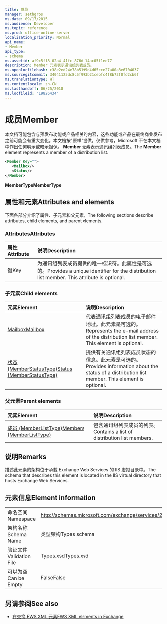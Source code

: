 ```yaml
---
title: 成员
manager: sethgros
ms.date: 09/17/2015
ms.audience: Developer
ms.topic: reference
ms.prod: office-online-server
localization_priority: Normal
api_name:
- Member
api_type:
- schema
ms.assetid: af9c5ff8-02a4-41fc-876d-14ac05f1ee77
description: Member 元素表示通讯组列表成员。
ms.openlocfilehash: c38e2ed24e78b5199d4d65cce27a00a8e6704037
ms.sourcegitcommit: 34041125dc8c5f993b21cebfc4f8b72f0fd2cb6f
ms.translationtype: HT
ms.contentlocale: zh-CN
ms.lasthandoff: 06/25/2018
ms.locfileid: "19826434"
---
```

# <a name="member"></a><span data-ttu-id="1c233-103">成员</span><span class="sxs-lookup"><span data-stu-id="1c233-103">Member</span></span>

<span data-ttu-id="1c233-104">本文档可能包含与预发布功能或产品相关的内容，这些功能或产品在最终商业发布之前可能会有重大变化。本文档按"原样"提供，仅供参考，Microsoft 不在本文档中作出任何明示或暗示担保。 **Member** 元素表示通讯组列表成员。</span><span class="sxs-lookup"><span data-stu-id="1c233-104">The **Member** element represents a member of a distribution list.</span></span> 
  
```xml
<Member Key="">
   <Mailbox/>
   <Status/>
</Member>
```

<span data-ttu-id="1c233-105">**MemberType**</span><span class="sxs-lookup"><span data-stu-id="1c233-105">**MemberType**</span></span>

## <a name="attributes-and-elements"></a><span data-ttu-id="1c233-106">属性和元素</span><span class="sxs-lookup"><span data-stu-id="1c233-106">Attributes and elements</span></span>

<span data-ttu-id="1c233-107">下面各部分介绍了属性、子元素和父元素。</span><span class="sxs-lookup"><span data-stu-id="1c233-107">The following sections describe attributes, child elements, and parent elements.</span></span>
  
### <a name="attributes"></a><span data-ttu-id="1c233-108">Attributes</span><span class="sxs-lookup"><span data-stu-id="1c233-108">Attributes</span></span>

|<span data-ttu-id="1c233-109">**属性**</span><span class="sxs-lookup"><span data-stu-id="1c233-109">**Attribute**</span></span>|<span data-ttu-id="1c233-110">**说明**</span><span class="sxs-lookup"><span data-stu-id="1c233-110">**Description**</span></span>|
|:-----|:-----|
|<span data-ttu-id="1c233-111">键</span><span class="sxs-lookup"><span data-stu-id="1c233-111">Key</span></span>  <br/> |<span data-ttu-id="1c233-p101">为通讯组列表成员提供的唯一标识符。此属性是可选的。</span><span class="sxs-lookup"><span data-stu-id="1c233-p101">Provides a unique identifier for the distribution list member. This attribute is optional.</span></span>  <br/> |
   
### <a name="child-elements"></a><span data-ttu-id="1c233-114">子元素</span><span class="sxs-lookup"><span data-stu-id="1c233-114">Child elements</span></span>

|<span data-ttu-id="1c233-115">**元素**</span><span class="sxs-lookup"><span data-stu-id="1c233-115">**Element**</span></span>|<span data-ttu-id="1c233-116">**说明**</span><span class="sxs-lookup"><span data-stu-id="1c233-116">**Description**</span></span>|
|:-----|:-----|
|[<span data-ttu-id="1c233-117">Mailbox</span><span class="sxs-lookup"><span data-stu-id="1c233-117">Mailbox</span></span>](mailbox.md) <br/> |<span data-ttu-id="1c233-p102">代表通讯组列表成员的电子邮件地址。此元素是可选的。</span><span class="sxs-lookup"><span data-stu-id="1c233-p102">Represents the e-mail address of the distribution list member. This element is optional.</span></span>  <br/> |
|[<span data-ttu-id="1c233-120">状态 (MemberStatusType)</span><span class="sxs-lookup"><span data-stu-id="1c233-120">Status (MemberStatusType)</span></span>](status-memberstatustype.md) <br/> |<span data-ttu-id="1c233-p103">提供有关通讯组列表成员状态的信息。此元素是可选的。</span><span class="sxs-lookup"><span data-stu-id="1c233-p103">Provides information about the status of a distribution list member. This element is optional.</span></span>  <br/> |
   
### <a name="parent-elements"></a><span data-ttu-id="1c233-123">父元素</span><span class="sxs-lookup"><span data-stu-id="1c233-123">Parent elements</span></span>

|<span data-ttu-id="1c233-124">**元素**</span><span class="sxs-lookup"><span data-stu-id="1c233-124">**Element**</span></span>|<span data-ttu-id="1c233-125">**说明**</span><span class="sxs-lookup"><span data-stu-id="1c233-125">**Description**</span></span>|
|:-----|:-----|
|[<span data-ttu-id="1c233-126">成员 (MemberListType)</span><span class="sxs-lookup"><span data-stu-id="1c233-126">Members (MemberListType)</span></span>](members-memberlisttype.md) <br/> |<span data-ttu-id="1c233-127">包含通讯组列表成员的列表。</span><span class="sxs-lookup"><span data-stu-id="1c233-127">Contains a list of distribution list members.</span></span>  <br/> |
   
## <a name="remarks"></a><span data-ttu-id="1c233-128">说明</span><span class="sxs-lookup"><span data-stu-id="1c233-128">Remarks</span></span>

<span data-ttu-id="1c233-129">描述此元素的架构位于承载 Exchange Web Services 的 IIS 虚拟目录中。</span><span class="sxs-lookup"><span data-stu-id="1c233-129">The schema that describes this element is located in the IIS virtual directory that hosts Exchange Web Services.</span></span>
  
## <a name="element-information"></a><span data-ttu-id="1c233-130">元素信息</span><span class="sxs-lookup"><span data-stu-id="1c233-130">Element information</span></span>

|||
|:-----|:-----|
|<span data-ttu-id="1c233-131">命名空间</span><span class="sxs-lookup"><span data-stu-id="1c233-131">Namespace</span></span>  <br/> |http://schemas.microsoft.com/exchange/services/2006/types  <br/> |
|<span data-ttu-id="1c233-132">架构名称</span><span class="sxs-lookup"><span data-stu-id="1c233-132">Schema Name</span></span>  <br/> |<span data-ttu-id="1c233-133">类型架构</span><span class="sxs-lookup"><span data-stu-id="1c233-133">Types schema</span></span>  <br/> |
|<span data-ttu-id="1c233-134">验证文件</span><span class="sxs-lookup"><span data-stu-id="1c233-134">Validation File</span></span>  <br/> |<span data-ttu-id="1c233-135">Types.xsd</span><span class="sxs-lookup"><span data-stu-id="1c233-135">Types.xsd</span></span>  <br/> |
|<span data-ttu-id="1c233-136">可以为空</span><span class="sxs-lookup"><span data-stu-id="1c233-136">Can be Empty</span></span>  <br/> |<span data-ttu-id="1c233-137">False</span><span class="sxs-lookup"><span data-stu-id="1c233-137">False</span></span>  <br/> |
   
## <a name="see-also"></a><span data-ttu-id="1c233-138">另请参阅</span><span class="sxs-lookup"><span data-stu-id="1c233-138">See also</span></span>

- [<span data-ttu-id="1c233-139">在交换 EWS XML 元素</span><span class="sxs-lookup"><span data-stu-id="1c233-139">EWS XML elements in Exchange</span></span>](ews-xml-elements-in-exchange.md)

